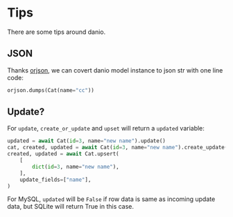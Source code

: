 # Tips

There are some tips around danio.

## JSON

Thanks [orjson](https://github.com/ijl/orjson),  we can covert danio model instance to json str with one line code:
```python
orjson.dumps(Cat(name="cc"))
```

## Update?

For `update`, `create_or_update` and `upset` will return a `updated` variable:
```python
updated = await Cat(id=3, name="new name").update()
cat, created, updated = await Cat(id=3, name="new name").create_update((Cat.id, ))
created, updated = await Cat.upsert(
    [
        dict(id=3, name="new name"),
    ],
    update_fields=["name"],
)
```

For MySQL, `updated` will be `False` if row data is same as incoming update data, but SQLite will return True in this case.
